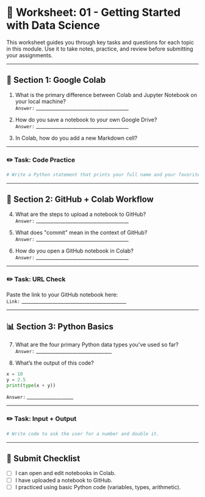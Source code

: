 # 📝 Worksheet: 01 - Getting Started with Data Science

This worksheet guides you through key tasks and questions for each topic in this module. Use it to take notes, practice, and review before submitting your assignments.

---

## 🧠 Section 1: Google Colab

1. What is the primary difference between Colab and Jupyter Notebook on your local machine?  
   `Answer:` ______________________________________

2. How do you save a notebook to your own Google Drive?  
   `Answer:` ______________________________________

3. In Colab, how do you add a new Markdown cell?

---

### ✏️ Task: Code Practice

```python
# Write a Python statement that prints your full name and your favorite number.
```

---

## 🔗 Section 2: GitHub + Colab Workflow

4. What are the steps to upload a notebook to GitHub?  
   `Answer:` ______________________________________

5. What does "commit" mean in the context of GitHub?  
   `Answer:` ______________________________________

6. How do you open a GitHub notebook in Colab?  
   `Answer:` ______________________________________

---

### ✏️ Task: URL Check

Paste the link to your GitHub notebook here:  
`Link:` ___________________________________________

---

## 📊 Section 3: Python Basics

7. What are the four primary Python data types you've used so far?  
   `Answer:` _______________________________

8. What’s the output of this code?

```python
x = 10
y = 2.5
print(type(x + y))
```

   `Answer:` ___________________

---

### ✏️ Task: Input + Output

```python
# Write code to ask the user for a number and double it.
```

---

## 🧾 Submit Checklist

- [ ] I can open and edit notebooks in Colab.
- [ ] I have uploaded a notebook to GitHub.
- [ ] I practiced using basic Python code (variables, types, arithmetic).
